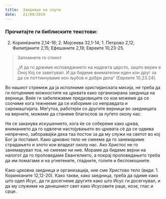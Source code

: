 ```yaml
---
title:  Заедница на слуги
date:   21/09/2019
---
```


### Прочитајте ги библиските текстови:
2. Коринќаните 2,14-16; 2. Мојсеева 32,1-14; 1. Петрово 2,12; Филипјаните 2,15; Ефешаните 2,19; Евреите 10,23-25.

> <p>Запомнете го стихот</p>
> „И да го држиме исповеданието на надежта цврсто, зашто верен е Оној Кој се заветувал. И да бидеме внимателни еден кон друг за да се поттикнуваме кон љубов и добри дела“ (Евреите 10,23.24).

Во нашиот стремеж да ја исполниме христијанската мисија, не треба да ги потцениме можностите на црквата како организирана заедница на верници. Веќе ги забележавме предизвиците со кои можеме да се соочиме кога тежнееме да се избориме со неправдата и сиромаштијата. Меѓутоа, работејќи со другите верници во заедницата на верните, можеме да станеме благослов за луѓето околу нас.

Ни се заканува искушението, кога ќе се собереме како црква, вниманието да го одвлече настојувањето во црквата сѐ да се одвива непречено, заборавајќи дека таа постои за да му служи на светот во кој Бог ја поставил. Како црковно тело не смееме да го занемариме страдањето и злото кои владеат околу нас. Ако Христос не го занемарувал тоа, не смееме ни ние. Мораме да бидеме верни на налогот да го проповедаме Евангелието, а покрај проповедањето треба да им помагаме и на угнетените, гладните, голите и беспомошните.

Како црковна заедница и организација, ние сме Христово тело (види: 1. Коринќаните 12,12-20). Како такви, како заедница, треба да одиме како што одел Исус, да ги досегнеме другите како што Исус ги досег­нувал, и да му служиме на денешниот свет како Исусовите раце, нозе, глас и срце.
